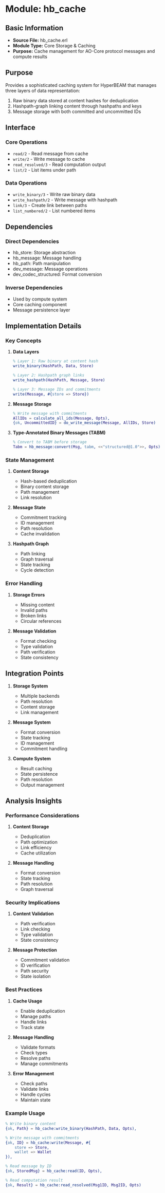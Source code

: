 # Module: hb_cache

## Basic Information
- **Source File:** hb_cache.erl
- **Module Type:** Core Storage & Caching
- **Purpose:** Cache management for AO-Core protocol messages and compute results

## Purpose
Provides a sophisticated caching system for HyperBEAM that manages three layers of data representation:
1. Raw binary data stored at content hashes for deduplication
2. Hashpath-graph linking content through hashpaths and keys
3. Message storage with both committed and uncommitted IDs

## Interface

### Core Operations
- `read/2` - Read message from cache
- `write/2` - Write message to cache
- `read_resolved/3` - Read computation output
- `list/2` - List items under path

### Data Operations
- `write_binary/3` - Write raw binary data
- `write_hashpath/2` - Write message with hashpath
- `link/3` - Create link between paths
- `list_numbered/2` - List numbered items

## Dependencies

### Direct Dependencies
- hb_store: Storage abstraction
- hb_message: Message handling
- hb_path: Path manipulation
- dev_message: Message operations
- dev_codec_structured: Format conversion

### Inverse Dependencies
- Used by compute system
- Core caching component
- Message persistence layer

## Implementation Details

### Key Concepts

1. **Data Layers**
   ```erlang
   % Layer 1: Raw binary at content hash
   write_binary(HashPath, Data, Store)
   
   % Layer 2: Hashpath graph links
   write_hashpath(HashPath, Message, Store)
   
   % Layer 3: Message IDs and commitments
   write(Message, #{store => Store})
   ```

2. **Message Storage**
   ```erlang
   % Write message with commitments
   AllIDs = calculate_all_ids(Message, Opts),
   {ok, UncommittedID} = do_write_message(Message, AllIDs, Store)
   ```

3. **Type-Annotated Binary Messages (TABM)**
   ```erlang
   % Convert to TABM before storage
   Tabm = hb_message:convert(Msg, tabm, <<"structured@1.0">>, Opts)
   ```

### State Management

1. **Content Storage**
   - Hash-based deduplication
   - Binary content storage
   - Path management
   - Link resolution

2. **Message State**
   - Commitment tracking
   - ID management
   - Path resolution
   - Cache invalidation

3. **Hashpath Graph**
   - Path linking
   - Graph traversal
   - State tracking
   - Cycle detection

### Error Handling

1. **Storage Errors**
   - Missing content
   - Invalid paths
   - Broken links
   - Circular references

2. **Message Validation**
   - Format checking
   - Type validation
   - Path verification
   - State consistency

## Integration Points

1. **Storage System**
   - Multiple backends
   - Path resolution
   - Content storage
   - Link management

2. **Message System**
   - Format conversion
   - State tracking
   - ID management
   - Commitment handling

3. **Compute System**
   - Result caching
   - State persistence
   - Path resolution
   - Output management

## Analysis Insights

### Performance Considerations

1. **Content Storage**
   - Deduplication
   - Path optimization
   - Link efficiency
   - Cache utilization

2. **Message Handling**
   - Format conversion
   - State tracking
   - Path resolution
   - Graph traversal

### Security Implications

1. **Content Validation**
   - Path verification
   - Link checking
   - Type validation
   - State consistency

2. **Message Protection**
   - Commitment validation
   - ID verification
   - Path security
   - State isolation

### Best Practices

1. **Cache Usage**
   - Enable deduplication
   - Manage paths
   - Handle links
   - Track state

2. **Message Handling**
   - Validate formats
   - Check types
   - Resolve paths
   - Manage commitments

3. **Error Management**
   - Check paths
   - Validate links
   - Handle cycles
   - Maintain state

### Example Usage

```erlang
% Write binary content
{ok, Path} = hb_cache:write_binary(HashPath, Data, Opts),

% Write message with commitments
{ok, ID} = hb_cache:write(Message, #{
    store => Store,
    wallet => Wallet
}),

% Read message by ID
{ok, StoredMsg} = hb_cache:read(ID, Opts),

% Read computation result
{ok, Result} = hb_cache:read_resolved(Msg1ID, Msg2ID, Opts)
